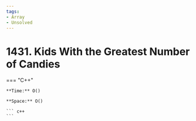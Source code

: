 ```yaml
---
tags:
- Array
- Unsolved
---
```



# 1431. Kids With the Greatest Number of Candies

=== "C++"

    **Time:** O()

    **Space:** O()

    ``` c++
    ```